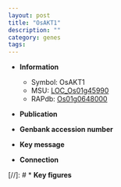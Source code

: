 ```yaml
---
layout: post
title: "OsAKT1"
description: ""
category: genes
tags: 
---
```


* **Information**  
    + Symbol: OsAKT1  
    + MSU: [LOC_Os01g45990](http://rice.uga.edu/cgi-bin/ORF_infopage.cgi?orf=LOC_Os01g45990)  
    + RAPdb: [Os01g0648000](http://rapdb.dna.affrc.go.jp/viewer/gbrowse_details/irgsp1?name=Os01g0648000)  

* **Publication**  

* **Genbank accession number**  

* **Key message**  

* **Connection**  

[//]: # * **Key figures**  


